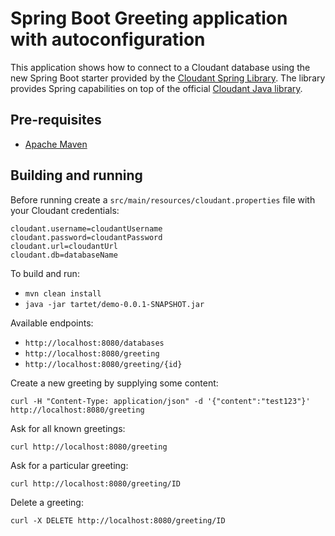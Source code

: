 # Spring Boot Greeting application with autoconfiguration

This application shows how to connect to a Cloudant database using the new Spring Boot starter provided by the [Cloudant Spring Library](https://github.com/cloudant-labs/cloudant-spring). The library provides Spring capabilities on top of the official [Cloudant Java library](https://github.com/cloudant/java-cloudant).

## Pre-requisites

* [Apache Maven](https://maven.apache.org/)

## Building and running

Before running create a `src/main/resources/cloudant.properties` file with your Cloudant credentials:

~~~
cloudant.username=cloudantUsername
cloudant.password=cloudantPassword
cloudant.url=cloudantUrl
cloudant.db=databaseName
~~~

To build and run:

* `mvn clean install`
* `java -jar tartet/demo-0.0.1-SNAPSHOT.jar`

Available endpoints:

* `http://localhost:8080/databases`
* `http://localhost:8080/greeting`
* `http://localhost:8080/greeting/{id}`

Create a new greeting by supplying some content:

`curl -H "Content-Type: application/json" -d '{"content":"test123"}' http://localhost:8080/greeting`

Ask for all known greetings:

`curl http://localhost:8080/greeting`

Ask for a particular greeting:

`curl http://localhost:8080/greeting/ID`

Delete a greeting:

`curl -X DELETE http://localhost:8080/greeting/ID`